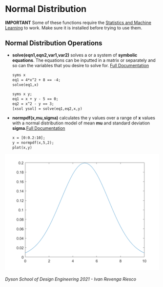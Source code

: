 # Normal Distribution

**IMPORTANT** Some of these functions require the [Statistics and Machine Learning](https://uk.mathworks.com/products/statistics.html) to work. Make sure it is installed before trying to use them.

## Normal Distribution Operations
- **solve(eqn1,eqn2,var1,var2)** solves a or a system of **symbolic equations**. The equations can be inputted in a matrix or separately and so can the variables that you desire to solve for. [Full Documentation](https://uk.mathworks.com/help/symbolic/solve.html)

    ```matlab:Code
    syms x
    eq1 = 4*x^2 + 8 == -4;
    solve(eq1,x)
    ```

    ```matlab:Code
    syms x y;
    eq1 = x + y - 5 == 0;
    eq2 = x^2 - y == 3;
    [xsol ysol] = solve(eq1,eq2,x,y)  
    ```
- **normpdf(x,mu,sigma)** calculates the y values over a range of **x** values with a normal distribution model of mean **mu** and standard deviation **sigma**.[Full Documentation](https://uk.mathworks.com/help/stats/normpdf.html)

    ```matlab:Code
    x = [0:0.2:10];
    y = normpdf(x,5,2);
    plot(x,y)
    ```

![Dist](images/NormalDist.png)





###### Dyson School of Design Engineering 2021 - Ivan Revenga Riesco